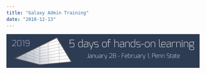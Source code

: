 ```yaml
---
title: "Galaxy Admin Training"
date: "2018-12-13"
---
```


[![Learn how to run your own production Galaxy service](./admin-training-splash.png)](/events/2019-admin-training/)
